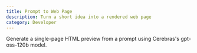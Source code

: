```yaml
---
title: Prompt to Web Page
description: Turn a short idea into a rendered web page
category: Developer
---
```


Generate a single-page HTML preview from a prompt using Cerebras's gpt-oss-120b model.
